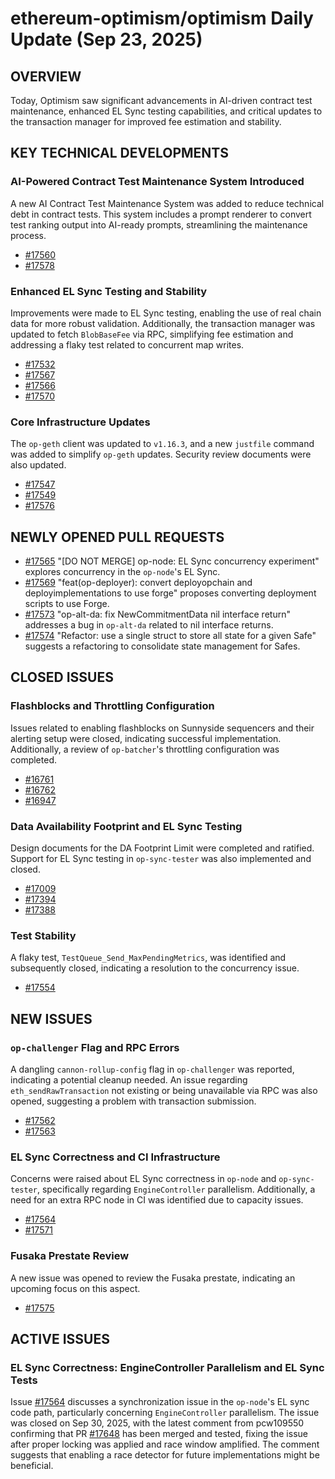 # ethereum-optimism/optimism Daily Update (Sep 23, 2025)
## OVERVIEW 
Today, Optimism saw significant advancements in AI-driven contract test maintenance, enhanced EL Sync testing capabilities, and critical updates to the transaction manager for improved fee estimation and stability.

## KEY TECHNICAL DEVELOPMENTS

### AI-Powered Contract Test Maintenance System Introduced
A new AI Contract Test Maintenance System was added to reduce technical debt in contract tests. This system includes a prompt renderer to convert test ranking output into AI-ready prompts, streamlining the maintenance process.
- [#17560](https://github.com/ethereum-optimism/optimism/pull/17560)
- [#17578](https://github.com/ethereum-optimism/optimism/pull/17578)

### Enhanced EL Sync Testing and Stability
Improvements were made to EL Sync testing, enabling the use of real chain data for more robust validation. Additionally, the transaction manager was updated to fetch `BlobBaseFee` via RPC, simplifying fee estimation and addressing a flaky test related to concurrent map writes.
- [#17532](https://github.com/ethereum-optimism/optimism/pull/17532)
- [#17567](https://github.com/ethereum-optimism/optimism/pull/17567)
- [#17566](https://github.com/ethereum-optimism/optimism/pull/17566)
- [#17570](https://github.com/ethereum-optimism/optimism/pull/17570)

### Core Infrastructure Updates
The `op-geth` client was updated to `v1.16.3`, and a new `justfile` command was added to simplify `op-geth` updates. Security review documents were also updated.
- [#17547](https://github.com/ethereum-optimism/optimism/pull/17547)
- [#17549](https://github.com/ethereum-optimism/optimism/pull/17549)
- [#17576](https://github.com/ethereum-optimism/optimism/pull/17576)

## NEWLY OPENED PULL REQUESTS
- [#17565](https://github.com/ethereum-optimism/optimism/pull/17565) "[DO NOT MERGE] op-node: EL Sync concurrency experiment" explores concurrency in the `op-node`'s EL Sync.
- [#17569](https://github.com/ethereum-optimism/optimism/pull/17569) "feat(op-deployer): convert deployopchain and deployimplementations to use forge" proposes converting deployment scripts to use Forge.
- [#17573](https://github.com/ethereum-optimism/optimism/pull/17573) "op-alt-da: fix NewCommitmentData nil interface return" addresses a bug in `op-alt-da` related to nil interface returns.
- [#17574](https://github.com/ethereum-optimism/optimism/pull/17574) "Refactor: use a single struct to store all state for a given Safe" suggests a refactoring to consolidate state management for Safes.

## CLOSED ISSUES

### Flashblocks and Throttling Configuration
Issues related to enabling flashblocks on Sunnyside sequencers and their alerting setup were closed, indicating successful implementation. Additionally, a review of `op-batcher`'s throttling configuration was completed.
- [#16761](https://github.com/ethereum-optimism/optimism/issues/16761)
- [#16762](https://github.com/ethereum-optimism/optimism/issues/16762)
- [#16947](https://github.com/ethereum-optimism/optimism/issues/16947)

### Data Availability Footprint and EL Sync Testing
Design documents for the DA Footprint Limit were completed and ratified. Support for EL Sync testing in `op-sync-tester` was also implemented and closed.
- [#17009](https://github.com/ethereum-optimism/optimism/issues/17009)
- [#17394](https://github.com/ethereum-optimism/optimism/issues/17394)
- [#17388](https://github.com/ethereum-optimism/optimism/issues/17388)

### Test Stability
A flaky test, `TestQueue_Send_MaxPendingMetrics`, was identified and subsequently closed, indicating a resolution to the concurrency issue.
- [#17554](https://github.com/ethereum-optimism/optimism/issues/17554)

## NEW ISSUES

### `op-challenger` Flag and RPC Errors
A dangling `cannon-rollup-config` flag in `op-challenger` was reported, indicating a potential cleanup needed. An issue regarding `eth_sendRawTransaction` not existing or being unavailable via RPC was also opened, suggesting a problem with transaction submission.
- [#17562](https://github.com/ethereum-optimism/optimism/issues/17562)
- [#17563](https://github.com/ethereum-optimism/optimism/issues/17563)

### EL Sync Correctness and CI Infrastructure
Concerns were raised about EL Sync correctness in `op-node` and `op-sync-tester`, specifically regarding `EngineController` parallelism. Additionally, a need for an extra RPC node in CI was identified due to capacity issues.
- [#17564](https://github.com/ethereum-optimism/optimism/issues/17564)
- [#17571](https://github.com/ethereum-optimism/optimism/issues/17571)

### Fusaka Prestate Review
A new issue was opened to review the Fusaka prestate, indicating an upcoming focus on this aspect.
- [#17575](https://github.com/ethereum-optimism/optimism/issues/17575)

## ACTIVE ISSUES

### EL Sync Correctness: EngineController Parallelism and EL Sync Tests
Issue [#17564](https://github.com/ethereum-optimism/optimism/issues/17564) discusses a synchronization issue in the `op-node`'s EL sync code path, particularly concerning `EngineController` parallelism. The issue was closed on Sep 30, 2025, with the latest comment from pcw109550 confirming that PR [#17648](https://github.com/ethereum-optimism/optimism/pull/17648) has been merged and tested, fixing the issue after proper locking was applied and race window amplified. The comment suggests that enabling a race detector for future implementations might be beneficial.